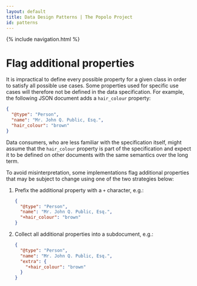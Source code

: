```yaml
---
layout: default
title: Data Design Patterns | The Popolo Project
id: patterns
---
```

{% include navigation.html %}

# Flag additional properties

It is impractical to define every possible property for a given class in order to satisfy all possible use cases. Some properties used for specific use cases will therefore not be defined in the data specification. For example, the following JSON document adds a `hair_colour` property:

```json
{
  "@type": "Person",
  "name": "Mr. John Q. Public, Esq.",
  "hair_colour": "brown"
}
```

Data consumers, who are less familiar with the specification itself, might assume that the `hair_colour` property is part of the specification and expect it to be defined on other documents with the same semantics over the long term.

To avoid misinterpretation, some implementations flag additional properties that may be subject to change using one of the two strategies below:

1. Prefix the additional property with a `+` character, e.g.:

    ```json
    {
      "@type": "Person",
      "name": "Mr. John Q. Public, Esq.",
      "+hair_colour": "brown"
    }
    ```

1. Collect all additional properties into a subdocument, e.g.:

    ```json
    {
      "@type": "Person",
      "name": "Mr. John Q. Public, Esq.",
      "extra": {
        "+hair_colour": "brown"
      }
    }
    ```
